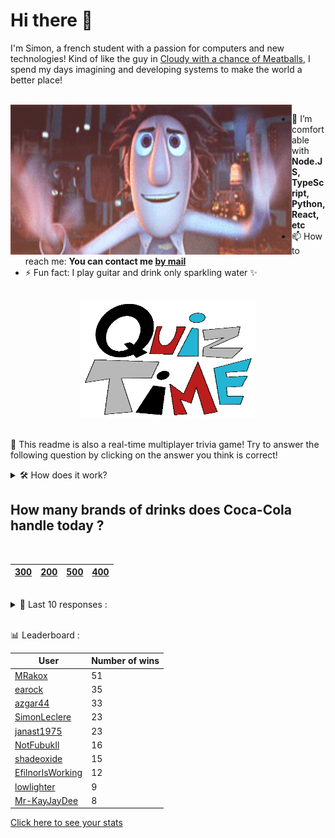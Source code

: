 # Hi there 👋

I'm Simon, a french student with a passion for computers and new technologies!
Kind of like the guy in [Cloudy with a chance of Meatballs](https://www.youtube.com/watch?v=dQw4w9WgXcQ), I spend my days imagining and developing systems to make the world a better place!

<br>

<img width="450" height="240" src="./assets/cloudyWithAChanceOfMeatBalls.gif" align=left>

- 🌱 I’m comfortable with **Node.JS, TypeScript, Python, React, etc**
- 📫 How to reach me: **You can contact me [by mail](mailto:simon-leclere@orange.fr)**
- ⚡ Fun fact: I play guitar and drink only sparkling water ✨

<br>

<center><img width="280" height="187" src="./assets/quizTime.gif"></center>

<br>

🎲 This readme is also a real-time multiplayer trivia game! Try to answer the following question by clicking on the answer you think is correct!
<details>
  <summary>🛠️ How does it work?</summary>
  Each answer is a link to a pre-filled issue. When you press "Submit new issue", it triggers a Github action workflow that compares your answer with the correct answer, finds a new question and updates the readme.md file. Not bad huh?! This whole process only takes about 20 seconds!
</details>

## How many brands of drinks does Coca-Cola handle today ?

<br>

| [300](https://github.com/SimonLeclere/SimonLeclere/issues/new?title=quiz%7C312%7C300&body=Just%20click%20'Submit%20new%20issue'.) | [200](https://github.com/SimonLeclere/SimonLeclere/issues/new?title=quiz%7C312%7C200&body=Just%20click%20'Submit%20new%20issue'.) | [500](https://github.com/SimonLeclere/SimonLeclere/issues/new?title=quiz%7C312%7C500&body=Just%20click%20'Submit%20new%20issue'.) | [400](https://github.com/SimonLeclere/SimonLeclere/issues/new?title=quiz%7C312%7C400&body=Just%20click%20'Submit%20new%20issue'.) |
| - | - | - | - | 

<br>

<details>
  <summary>📒 Last 10 responses :</summary>

- **EfilnorIsWorking** answered **Four** to `In how many morphological types can cactus be grouped ?` (Wrong answer)
- **EfilnorIsWorking** answered **45** to `By what factor is the weight of a polar bear multiplied two months after birth ?` (Wrong answer)
- **EfilnorIsWorking** answered **Georges Marchais** to `What famous French politician is born the same year as John Paul II ?` (Good answer)
- **EfilnorIsWorking** answered **Thor** to `What superhero never leaves his hammer forged by the dwarves ?` (Good answer)
- **EfilnorIsWorking** answered **Brahms** to `What composer does the piano music piece « La Tartine de beurre » need to be ?` (Wrong answer)
- **EfilnorIsWorking** answered **Tintin in Tibet** to `In what adventure does Tintin find himself facing an impressive Yeti ?` (Good answer)
- **EfilnorIsWorking** answered **Documentation** to `Which of these elements enhances the quality of the OpenBSD project ?` (Good answer)
- **EfilnorIsWorking** answered **Blossfeldia liliputiana** to `What is the smallest cactus species known to date ?` (Good answer)
- **EfilnorIsWorking** answered **Donald Trump** to `Against which president was a dismissal procedure launched in 2019 ?` (Good answer)
- **EfilnorIsWorking** answered **Trojan Horse** to `Which horse did the Greeks use as a trick in 1180 BC ?` (Good answer)

</details>

<br>

📊 Leaderboard :

| User | Number of wins |
|-|-|
| [MRakox](https://github.com/MRakox) | 51 |
| [earock](https://github.com/earock) | 35 |
| [azgar44](https://github.com/azgar44) | 33 |
| [SimonLeclere](https://github.com/SimonLeclere) | 23 |
| [janast1975](https://github.com/janast1975) | 23 |
| [NotFubukIl](https://github.com/NotFubukIl) | 16 |
| [shadeoxide](https://github.com/shadeoxide) | 15 |
| [EfilnorIsWorking](https://github.com/EfilnorIsWorking) | 12 |
| [lowlighter](https://github.com/lowlighter) | 9 |
| [Mr-KayJayDee](https://github.com/Mr-KayJayDee) | 8 |

[Click here to see your stats](https://github.com/SimonLeclere/SimonLeclere/issues/new?title=MyStats&body=Just%20click%20%27Submit%20new%20issue%27.)
